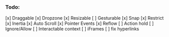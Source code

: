 ### Todo:

 [x] Draggable
 [x] Dropzone
 [x] Resizable
 [ ] Gesturable
 [x] Snap
 [x] Restrict
 [x] Inertia
 [x] Auto Scroll
 [x] Pointer Events
 [x] Reflow
 [ ] Action hold
 [ ] Ignore/Allow
 [ ] Interactable context
 [ ] iFrames
 [ ] fix hyperlinks
